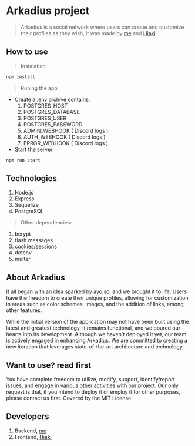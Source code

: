 # Arkadius project

> Arkadius is a social network where users can create and customize their profiles as they wish, it was made by [me](https://github.com/phpedro06) and [Hiaki](https://github.com/NotHiaki)

## How to use
> Instalation

```bash
npm install
```

> Runing the app

 - Create a .env archive contains:
	1. POSTGRES_HOST
	2. POSTGRES_DATABASE
	3. POSTGRES_USER
	4. POSTGRES_PASSWORD
	5. ADMIN_WEBHOOK ( Discord logs )
	6. AUTH_WEBHOOK ( Discord logs )
	7. ERROR_WEBHOOK ( Discord logs )
- Start the server
```bash
npm run start
```

## Technologies

 1. Node.js
 2. Express
 3. Sequelize
 4. PostgreSQL
 
> Other dependencies:

 1. bcrypt
 2. flash messages
 3. cookies/sessions
 4. dotenv
 5. multer

## About Arkadius
It all began with an idea sparked by [ayo.so](https://ayo.so/), and we brought it to life. Users have the freedom to create their unique profiles, allowing for customization in areas such as color schemes, images, and the addition of links, among other features.

While the initial version of the application may not have been built using the latest and greatest technology, it remains functional, and we poured our hearts into its development. Although we haven't deployed it yet, our team is actively engaged in enhancing Arkadius. We are committed to creating a new iteration that leverages state-of-the-art architecture and technology.

## Want to use? read first
You have complete freedom to utilize, modify, support, identify/report issues, and engage in various other activities with our project. Our only request is that, if you intend to deploy it or employ it for other purposes, please contact us first.
Covered by the MIT License.

## Developers

 1. Backend, [me](https://github.com/phpedro06)
 2. Frontend, [Hiaki](https://github.com/NotHiaki)
